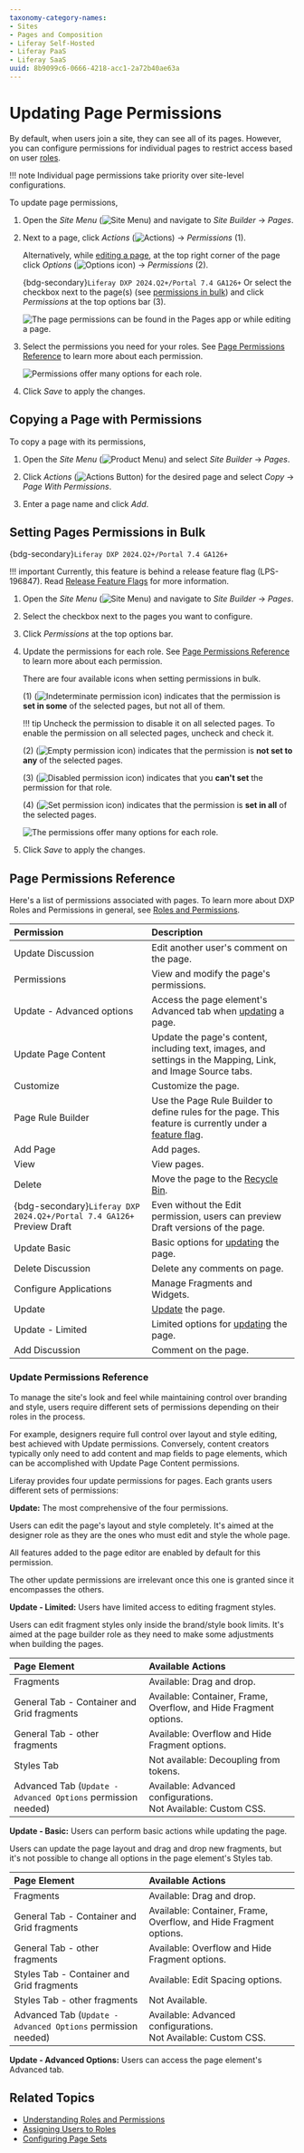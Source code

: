```yaml
---
taxonomy-category-names:
- Sites
- Pages and Composition
- Liferay Self-Hosted
- Liferay PaaS
- Liferay SaaS
uuid: 8b9099c6-0666-4218-acc1-2a72b40ae63a
---
```


# Updating Page Permissions

By default, when users join a site, they can see all of its pages. However, you can configure permissions for individual pages to restrict access based on user [roles](../../../users-and-permissions/roles-and-permissions/understanding-roles-and-permissions.md).

!!! note
    Individual page permissions take priority over site-level configurations.

To update page permissions,

1. Open the *Site Menu* (![Site Menu](../../../images/icon-product-menu.png)) and navigate to *Site Builder* &rarr; *Pages*.

1. Next to a page, click *Actions* (![Actions](../../../images/icon-actions.png)) &rarr; *Permissions* (1).

   Alternatively, while [editing a page](../using-content-pages/adding-elements-to-content-pages.md), at the top right corner of the page click *Options* (![Options icon](../../../images/icon-options.png)) &rarr; *Permissions* (2).

   {bdg-secondary}`Liferay DXP 2024.Q2+/Portal 7.4 GA126+` Or select the checkbox next to the page(s) (see [permissions in bulk](#setting-pages-permissions-in-bulk)) and click *Permissions* at the top options bar (3).

   ![The page permissions can be found in the Pages app or while editing a page.](./updating-page-permissions/images/01.png)

1. Select the permissions you need for your roles. See [Page Permissions Reference](#page-permissions-reference) to learn more about each permission.

   ![Permissions offer many options for each role.](./updating-page-permissions/images/02.png)

1. Click *Save* to apply the changes.

## Copying a Page with Permissions

To copy a page with its permissions,

1. Open the *Site Menu* (![Product Menu](../../../images/icon-product-menu.png)) and select *Site Builder* &rarr; *Pages*.

1. Click *Actions* (![Actions Button](../../../images/icon-actions.png)) for the desired page and select *Copy* &rarr; *Page With Permissions*.

1. Enter a page name and click *Add*.

## Setting Pages Permissions in Bulk

{bdg-secondary}`Liferay DXP 2024.Q2+/Portal 7.4 GA126+`

!!! important
    Currently, this feature is behind a release feature flag (LPS-196847). Read [Release Feature Flags](../../../system-administration/configuring-liferay/feature-flags.md#release-feature-flags) for more information.

1. Open the *Site Menu* (![Site Menu](../../../images/icon-product-menu.png)) and navigate to *Site Builder* &rarr; *Pages*.

1. Select the checkbox next to the pages you want to configure.

1. Click *Permissions* at the top options bar.

1. Update the permissions for each role. See [Page Permissions Reference](#page-permissions-reference) to learn more about each permission.

   There are four available icons when setting permissions in bulk.

   (1) (![Indeterminate permission icon](../../../images/icon-permission-indeterminate.png)) indicates that the permission is **set in some** of the selected pages, but not all of them.

   !!! tip
       Uncheck the permission to disable it on all selected pages. To enable the permission on all selected pages, uncheck and check it.

   (2) (![Empty permission icon](../../../images/icon-permission-empty.png)) indicates that the permission is **not set to any** of the selected pages.

   (3) (![Disabled permission icon](../../../images/icon-permission-disabled.png)) indicates that you **can't set** the permission for that role.

   (4) (![Set permission icon](../../../images/icon-permission-set.png)) indicates that the permission is **set in all** of the selected pages.

   ![The permissions offer many options for each role.](./updating-page-permissions/images/03.png)

1. Click *Save* to apply the changes.

## Page Permissions Reference

Here's a list of permissions associated with pages. To learn more about DXP Roles and Permissions in general, see [Roles and Permissions](../../../users-and-permissions/roles-and-permissions.md).

| Permission                                                            | Description                                                                                                                                                                    |
|:----------------------------------------------------------------------|:-------------------------------------------------------------------------------------------------------------------------------------------------------------------------------|
| Update Discussion                                                     | Edit another user's comment on the page.                                                                                                                                       |
| Permissions                                                           | View and modify the page's permissions.                                                                                                                                        |
| Update - Advanced options                                             | Access the page element's Advanced tab when [updating](#update-permissions-reference) a page.                                                                                  |
| Update Page Content                                                   | Update the page's content, including text, images, and settings in the Mapping, Link, and Image Source tabs.                                                                   |
| Customize                                                             | Customize the page.                                                                                                                                                            |
| Page Rule Builder                                                     | Use the Page Rule Builder to define rules for the page. This feature is currently under a [feature flag](../../../system-administration/configuring-liferay/feature-flags.md). |
| Add Page                                                              | Add pages.                                                                                                                                                                     |
| View                                                                  | View pages.                                                                                                                                                                    |
| Delete                                                                | Move the page to the [Recycle Bin](../../../content-authoring-and-management/recycle-bin/recycle-bin-overview.md).                                                                                                    |
| {bdg-secondary}`Liferay DXP 2024.Q2+/Portal 7.4 GA126+` Preview Draft | Even without the Edit permission, users can preview Draft versions of the page.                                                                                                |
| Update Basic                                                          | Basic options for [updating](#update-permissions-reference) the page.                                                                                                          |
| Delete Discussion                                                     | Delete any comments on page.                                                                                                                                                   |
| Configure Applications                                                | Manage Fragments and Widgets.                                                                                                                                                  |
| Update                                                                | [Update](#update-permissions-reference) the page.                                                                                                                              |
| Update - Limited                                                      | Limited options for [updating](#update-permissions-reference) the page.                                                                                                        |
| Add Discussion                                                        | Comment on the page.                                                                                                                                                           |

### Update Permissions Reference

To manage the site's look and feel while maintaining control over branding and style, users require different sets of permissions depending on their roles in the process.

For example, designers require full control over layout and style editing, best achieved with Update permissions. Conversely, content creators typically only need to add content and map fields to page elements, which can be accomplished with Update Page Content permissions.

Liferay provides four update permissions for pages. Each grants users different sets of permissions:

**Update:** The most comprehensive of the four permissions.

Users can edit the page's layout and style completely. It's aimed at the designer role as they are the ones who must edit and style the whole page.

All features added to the page editor are enabled by default for this permission.

The other update permissions are irrelevant once this one is granted since it encompasses the others.

**Update - Limited:** Users have limited access to editing fragment styles.

Users can edit fragment styles only inside the brand/style book limits. It's aimed at the page builder role as they need to make some adjustments when building the pages.

| Page Element                                                 | Available Actions                                                  |
|:-------------------------------------------------------------|:-------------------------------------------------------------------|
| Fragments                                                    | Available: Drag and drop.                                          |
| General Tab - Container and Grid fragments                   | Available: Container, Frame, Overflow, and Hide Fragment options.  |
| General Tab - other fragments                                | Available: Overflow and Hide Fragment options.                     |
| Styles Tab                                                   | Not available: Decoupling from tokens.                             |
| Advanced Tab (`Update - Advanced Options` permission needed) | Available: Advanced configurations.<br> Not Available: Custom CSS. |

**Update - Basic:** Users can perform basic actions while updating the page.

Users can update the page layout and drag and drop new fragments, but it's not possible to change all options in the page element's Styles tab.

| Page Element                                                 | Available Actions                                                  |
|:-------------------------------------------------------------|:-------------------------------------------------------------------|
| Fragments                                                    | Available: Drag and drop.                                          |
| General Tab - Container and Grid fragments                   | Available: Container, Frame, Overflow, and Hide Fragment options.  |
| General Tab - other fragments                                | Available: Overflow and Hide Fragment options.                     |
| Styles Tab - Container and Grid fragments                    | Available: Edit Spacing options.                                   |
| Styles Tab - other fragments                                 | Not Available.                                                     |
| Advanced Tab (`Update - Advanced Options` permission needed) | Available: Advanced configurations.<br> Not Available: Custom CSS. |

**Update - Advanced Options:** Users can access the page element's Advanced tab.

## Related Topics

- [Understanding Roles and Permissions](../../../users-and-permissions/roles-and-permissions/understanding-roles-and-permissions.md)
- [Assigning Users to Roles](../../../users-and-permissions/roles-and-permissions/assigning-users-to-roles.md)
- [Configuring Page Sets](./configuring-page-sets.md)
